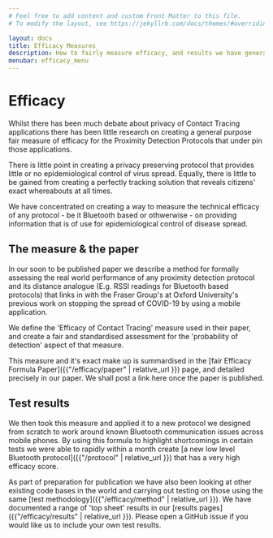 ```yaml
---
# Feel free to add content and custom Front Matter to this file.
# To modify the layout, see https://jekyllrb.com/docs/themes/#overriding-theme-defaults

layout: docs
title: Efficacy Measures
description: How to fairly measure efficacy, and results we have generated.
menubar: efficacy_menu
---
```


# Efficacy

Whilst there has been much debate about privacy of Contact Tracing applications
there has been little research on creating a general purpose fair measure of
efficacy for the Proximity Detection Protocols that under pin those applications.

There is little point in creating a privacy preserving protocol that provides little
or no epidemiological control of virus spread. Equally, there is little to be gained
from creating a perfectly tracking solution that reveals citizens' exact whereabouts
at all times.

We have concentrated on creating a way to measure the technical efficacy of any
protocol - be it Bluetooth based or othwerwise - on providing information that is
of use for epidemiological control of disease spread.

## The measure & the paper

In our soon to be published paper we describe a method for formally assessing the real
world performance of any proximity detection protocol and its distance analogue (E.g.
RSSI readings for Bluetooth based protocols) that links in with the Fraser Group's at 
Oxford University's previous work on stopping the spread of COVID-19 by using a mobile
application.

We define the 'Efficacy of Contact Tracing' measure used in their paper, and create
a fair and standardised assessment for the 'probability of detection' aspect of that
measure.

This measure and it's exact make up is summardised in the [fair Efficacy Formula Paper]({{"/efficacy/paper" | relative_url }})
page, and detailed precisely in our paper. We shall post a link here once the paper is
published.

## Test results

We then took this measure and applied it to a new protocol we designed from scratch
to work around known Bluetooth communication issues across mobile phones. By using this
formula to highlight shortcomings in certain tests we were able to rapidly within a
month create [a new low level Bluetooth protocol]({{"/protocol" | relative_url }}) that has a very high 
efficacy score.

As part of preparation for publication we have also been looking at other existing
code bases in the world and carrying out testing on those using the same
[test methodology]({{"/efficacy/method" | relative_url }}). We have documented a range of 'top sheet' results in
our [results pages]({{"/efficacy/results" | relative_url }}). Please open a GitHub issue if you would like us
to include your own test results.

